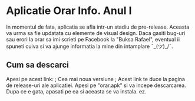 # Aplicatie Orar Info. Anul I
In momentul de fata, aplicatia se afla intr-un stadiu de pre-release. Aceasta va urma sa fie updatata cu elemente de visual design. Daca gasiti bug-uri sau erori la orar sa imi scrieti pe Facebook la "Buksa Rafael", eventual ii spuneti cuiva si va ajunge informatia la mine din intamplare ¯\_(ツ)_/¯.
## Cum sa descarci
Apesi pe acest link: ;
Cea mai noua versiune ;
Acest link te duce la pagina de release-uri ale aplicatiei. Apesi pe "orar.apk" si va incepe descarcarea. Dupa ce e gata, apasati pe ea si aceasta se va instala. ez.
